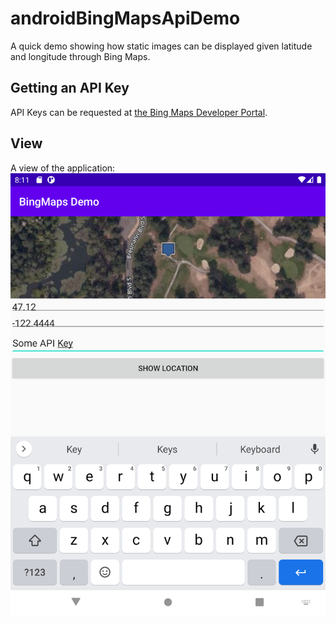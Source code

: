 # androidBingMapsApiDemo
A quick demo showing how static images can be displayed given latitude and longitude through Bing Maps.

## Getting an API Key

API Keys can be requested at [the Bing Maps Developer Portal](https://www.bingmapsportal.com/Application).


## View

A view of the application:
![A Screenshot](https://github.com/personalizedrefrigerator/androidBingMapsApiDemo/blob/master/screenshot.png)
